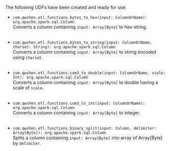 The following UDFs have been created and ready for use:

- ```com.qwshen.etl.functions.bytes_to_hex(input: ColumnOrName): org.apache.spark.sql.Column```  
  Converts a column containing ```input: Array[Byte]``` to hex-string.
  <br />
  <br />

- ```com.qwshen.etl.functions.bytes_to_string(input: ColumnOrName, charset: String): org.apache.spark.sql.Column```  
  Converts a column containing ```input: Array[Byte]``` to string encoded using ```charset```.
  <br />
  <br />

- ```com.qwshen.etl.functions.com3_to_double(input: ColumnOrName, scale: Int): org.apache.spark.sql.Column```  
  Converts a column containing ```input: Array[Byte]``` to double having a scale of ```scale```.
  <br />
  <br />

- ```com.qwshen.etl.functions.com3_to_int(input: ColumnOrName): org.apache.spark.sql.Column```  
  Converts a column containing ```input: Array[Byte]``` to integer.
  <br />
  <br />

- ```com.qwshen.etl.functions.binary_split(input: Column, delimiter: Array[Byte]): org.apache.spark.sql.Column```  
  Splits a column containing ```input: Array[Byte]``` into array of Array[Byte] by ```delimiter```.
